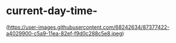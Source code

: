 # current-day-time-
(https://user-images.githubusercontent.com/68242634/87377422-a4029900-c5a9-11ea-82ef-f9d0c288c5e8.jpeg)
